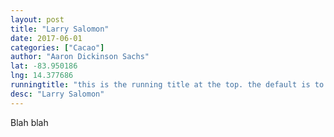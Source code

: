 ```yaml
---
layout: post
title: "Larry Salomon"
date: 2017-06-01
categories: ["Cacao"]
author: "Aaron Dickinson Sachs"
lat: -83.950186
lng: 14.377686
runningtitle: "this is the running title at the top. the default is to display the site title, so to activate the running title you will need to uncomment in the post.html layout"
desc: "Larry Salomon"
---
```

Blah blah
